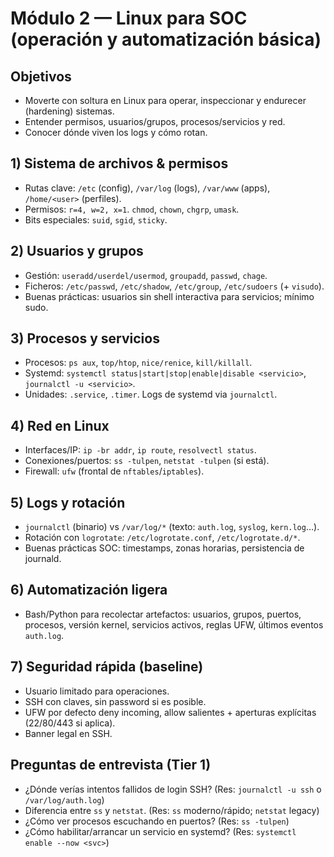 # Módulo 2 — Linux para SOC (operación y automatización básica)

## Objetivos
- Moverte con soltura en Linux para operar, inspeccionar y endurecer (hardening) sistemas.
- Entender permisos, usuarios/grupos, procesos/servicios y red.
- Conocer dónde viven los logs y cómo rotan.

## 1) Sistema de archivos & permisos
- Rutas clave: `/etc` (config), `/var/log` (logs), `/var/www` (apps), `/home/<user>` (perfiles).
- Permisos: `r=4, w=2, x=1`. `chmod`, `chown`, `chgrp`, `umask`.
- Bits especiales: `suid`, `sgid`, `sticky`.

## 2) Usuarios y grupos
- Gestión: `useradd/userdel/usermod`, `groupadd`, `passwd`, `chage`.
- Ficheros: `/etc/passwd`, `/etc/shadow`, `/etc/group`, `/etc/sudoers` (+ `visudo`).
- Buenas prácticas: usuarios sin shell interactiva para servicios; mínimo sudo.

## 3) Procesos y servicios
- Procesos: `ps aux`, `top/htop`, `nice/renice`, `kill/killall`.
- Systemd: `systemctl status|start|stop|enable|disable <servicio>`, `journalctl -u <servicio>`.
- Unidades: `.service`, `.timer`. Logs de systemd via `journalctl`.

## 4) Red en Linux
- Interfaces/IP: `ip -br addr`, `ip route`, `resolvectl status`.
- Conexiones/puertos: `ss -tulpen`, `netstat -tulpen` (si está).
- Firewall: `ufw` (frontal de `nftables`/`iptables`).

## 5) Logs y rotación
- `journalctl` (binario) vs `/var/log/*` (texto: `auth.log`, `syslog`, `kern.log`…).
- Rotación con `logrotate`: `/etc/logrotate.conf`, `/etc/logrotate.d/*`.
- Buenas prácticas SOC: timestamps, zonas horarias, persistencia de journald.

## 6) Automatización ligera
- Bash/Python para recolectar artefactos: usuarios, grupos, puertos, procesos, versión kernel, servicios activos, reglas UFW, últimos eventos `auth.log`.

## 7) Seguridad rápida (baseline)
- Usuario limitado para operaciones.
- SSH con claves, sin password si es posible.
- UFW por defecto deny incoming, allow salientes + aperturas explícitas (22/80/443 si aplica).
- Banner legal en SSH.

## Preguntas de entrevista (Tier 1)
- ¿Dónde verías intentos fallidos de login SSH? (Res: `journalctl -u ssh` o `/var/log/auth.log`)
- Diferencia entre `ss` y `netstat`. (Res: `ss` moderno/rápido; `netstat` legacy)
- ¿Cómo ver procesos escuchando en puertos? (Res: `ss -tulpen`)
- ¿Cómo habilitar/arrancar un servicio en systemd? (Res: `systemctl enable --now <svc>`)
